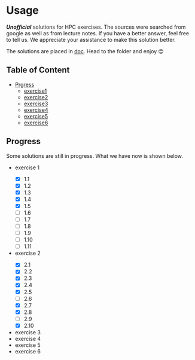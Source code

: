 # Usage
***Unofficial*** solutions for HPC exercises. The sources were searched from google as well as from lecture notes. If you have a better answer, feel free to tell us. We appreciate your assistance to make this solution better.

The solutions are placed in [doc](/doc). Head to the folder and enjoy :blush:

## Table of Content
- [Prgress](#progress)
  * [exercise1](#1)
  * [exercise2](#2)
  * [exercise3](#3)
  * [exercise4](#4)
  * [exercise5](#5)
  * [exercise6](#6)

## Progress
Some solutions are still in progress. What we have now is shown below.
* exercise 1  <a name="1">
  - [x] 1.1
  - [x] 1.2
  - [x] 1.3
  - [x] 1.4
  - [x] 1.5
  - [ ] 1.6
  - [ ] 1.7
  - [ ] 1.8
  - [ ] 1.9
  - [ ] 1.10
  - [ ] 1.11
* exercise 2  <a name="2">
  - [x] 2.1
  - [x] 2.2
  - [x] 2.3
  - [x] 2.4
  - [x] 2.5
  - [ ] 2.6
  - [x] 2.7
  - [x] 2.8
  - [ ] 2.9
  - [x] 2.10
* exercise 3  <a name="3">
* exercise 4  <a name="4">
* exercise 5  <a name="5">
* exercise 6  <a name="6">


